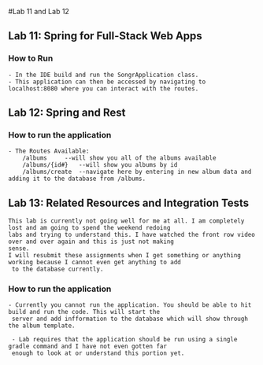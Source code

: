 #Lab 11 and Lab 12

## Lab 11: Spring for Full-Stack Web Apps

### How to Run
    - In the IDE build and run the SongrApplication class. 
    - This application can then be accessed by navigating to localhost:8080 where you can interact with the routes.
    
## Lab 12: Spring and Rest

### How to run the application
    - The Routes Available:
        /albums     --will show you all of the albums available
        /albums/{id#}   --will show you albums by id
        /albums/create  --navigate here by entering in new album data and adding it to the database from /albums.
    
## Lab 13: Related Resources and Integration Tests
    This lab is currently not going well for me at all. I am completely lost and am going to spend the weekend redoing
    labs and trying to understand this. I have watched the front row video over and over again and this is just not making 
    sense. 
    I will resubmit these assignments when I get something or anything working because I cannot even get anything to add
     to the database currently.
    
### How to run the application
    - Currently you cannot run the application. You should be able to hit build and run the code. This will start the
     server and add infformation to the database which will show through the album template.
     
     - Lab requires that the application should be run using a single gradle command and I have not even gotten far 
     enough to look at or understand this portion yet.